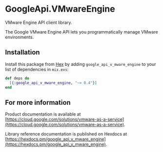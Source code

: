 # GoogleApi.VMwareEngine

VMware Engine API client library.

The Google VMware Engine API lets you programmatically manage VMware environments.

## Installation

Install this package from [Hex](https://hex.pm) by adding
`google_api_v_mware_engine` to your list of dependencies in `mix.exs`:

```elixir
def deps do
  [{:google_api_v_mware_engine, "~> 0.4"}]
end
```

## For more information

Product documentation is available at [https://cloud.google.com/solutions/vmware-as-a-service](https://cloud.google.com/solutions/vmware-as-a-service).

Library reference documentation is published on Hexdocs at
[https://hexdocs.pm/google_api_v_mware_engine](https://hexdocs.pm/google_api_v_mware_engine).
